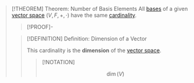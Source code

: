 >[!THEOREM] Theorem: Number of Basis Elements
>All [bases](Basis.md) of a given [vector space](../Vector%20Spaces/Vector%20Space.md) $(V,F,+,\cdot)$ have the same [cardinality](../../../Set%20Theory/Cardinality/Cardinality.md).
>
>>[!PROOF]-
>>
>>
>
>>[!DEFINITION] Definition: Dimension of a Vector 
>>
>>This cardinality is the **dimension** of the [vector space](../Vector%20Spaces/Vector%20Space.md).
>>
>>>[!NOTATION]
>>>
>>>$$\dim(V)$$
>>>
>>
>